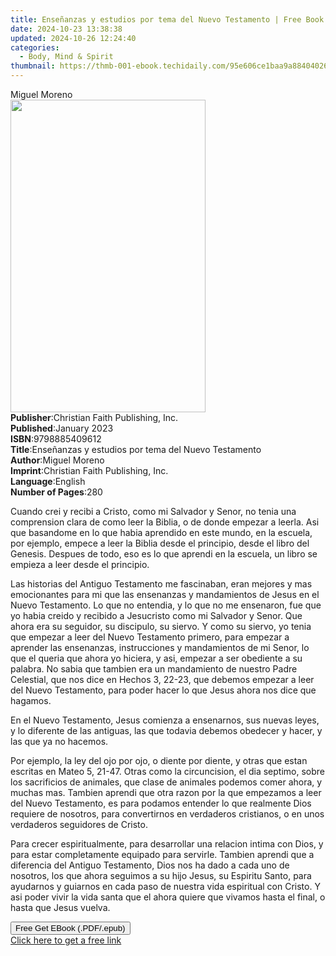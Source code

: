 ```yaml
---
title: Enseñanzas y estudios por tema del Nuevo Testamento | Free Book
date: 2024-10-23 13:38:38
updated: 2024-10-26 12:24:40
categories:
  - Body, Mind & Spirit
thumbnail: https://thmb-001-ebook.techidaily.com/95e606ce1baa9a88404026a167bb5e753fcdad9c08f3b55cf2dc216a9abea276.jpg
---
```

<main id="book-container">
  <div class="flex flex-col">
    <div class="book-brief flex-1 py-6 px-4 sm:p-6 md:py-10 md:px-8">
      <!-- brief-->
      <div class="book-brief-main">Miguel Moreno</div>
    </div>
    <div
      class="book-meta-info flex-1 grid gap-4 col-start-1 col-end-3 row-start-1 sm:mb-6 sm:grid-cols-4 lg:gap-6 lg:col-start-2 lg:row-end-6 lg:row-span-6 lg:mb-0"
    >
      <div
        class="book-meta-info-left place-content-center mt-4 p-4 text-sm leading-6 col-start-2 col-span-2 dark:text-slate-400"
      >
        <img
          class="w-full h-500 object-cover rounded-lg sm:h-255 sm:col-span-2 lg:col-span-full"
          src="https://img-001-ebook.techidaily.com/a3e6020b8f7f3c7eb7d137d73158b34f089a0ff9f2c5c22c325fd1ed83e9bf45.jpg"
          alt=""
          width="312"
          height="500"
        />
      </div>
      <div
        class="book-meta-info-right mt-2 col-start-1 row-start-2 col-span-3 self-center"
      >
        <!-- meta data  -->
        <div class="flex flex-col px-4 md:px-8">
          <div class="flex-1">
            <strong>Publisher</strong>:<span class="px-2"
              >Christian Faith Publishing, Inc.</span
            >
          </div>
          <div class="flex-1">
            <strong>Published</strong>:<span class="px-2">January 2023</span>
          </div>
          <div class="flex-1">
            <strong>ISBN</strong>:<span class="px-2">9798885409612</span>
          </div>
          <div class="flex-1">
            <strong>Title</strong>:<span class="px-2"
              >Enseñanzas y estudios por tema del Nuevo Testamento</span
            >
          </div>
          <div class="flex-1">
            <strong>Author</strong>:<span class="px-2">Miguel Moreno</span>
          </div>
          <div class="flex-1">
            <strong>Imprint</strong>:<span class="px-2"
              >Christian Faith Publishing, Inc.</span
            >
          </div>
          <div class="flex-1">
            <strong>Language</strong>:<span class="px-2">English</span>
          </div>
          <div class="flex-1">
            <strong>Number of Pages</strong>:<span class="px-2">280</span>
          </div>
        </div>
      </div>
    </div>
    <div class="book-description flex-1 py-6 px-4 sm:p-6 md:py-10 md:px-8">
      <div class="book-description-main">
        <div accordion-content="" id="description">
          <p>
            Cuando crei y recibi a Cristo, como mi Salvador y Senor, no tenia
            una comprension clara de como leer la Biblia, o de donde empezar a
            leerla. Asi que basandome en lo que habia aprendido en este mundo,
            en la escuela, por ejemplo, empece a leer la Biblia desde el
            principio, desde el libro del Genesis. Despues de todo, eso es lo
            que aprendi en la escuela, un libro se empieza a leer desde el
            principio.
          </p>
          <p></p>
          <p>
            Las historias del Antiguo Testamento me fascinaban, eran mejores y
            mas emocionantes para mi que las ensenanzas y mandamientos de Jesus
            en el Nuevo Testamento. Lo que no entendia, y lo que no me
            ensenaron, fue que yo habia creido y recibido a Jesucristo como mi
            Salvador y Senor. Que ahora era su seguidor, su discipulo, su
            siervo. Y como su siervo, yo tenia que empezar a leer del Nuevo
            Testamento primero, para empezar a aprender las ensenanzas,
            instrucciones y mandamientos de mi Senor, lo que el queria que ahora
            yo hiciera, y asi, empezar a ser obediente a su palabra. No sabia
            que tambien era un mandamiento de nuestro Padre Celestial, que nos
            dice en Hechos 3, 22-23, que debemos empezar a leer del Nuevo
            Testamento, para poder hacer lo que Jesus ahora nos dice que
            hagamos.
          </p>
          <p></p>
          <p>
            En el Nuevo Testamento, Jesus comienza a ensenarnos, sus nuevas
            leyes, y lo diferente de las antiguas, las que todavia debemos
            obedecer y hacer, y las que ya no hacemos.
          </p>
          <p></p>
          <p>
            Por ejemplo, la ley del ojo por ojo, o diente por diente, y otras
            que estan escritas en Mateo 5, 21-47. Otras como la circuncision, el
            dia septimo, sobre los sacrificios de animales, que clase de
            animales podemos comer ahora, y muchas mas. Tambien aprendi que otra
            razon por la que empezamos a leer del Nuevo Testamento, es para
            podamos entender lo que realmente Dios requiere de nosotros, para
            convertirnos en verdaderos cristianos, o en unos verdaderos
            seguidores de Cristo.
          </p>
          <p></p>
          <p>
            Para crecer espiritualmente, para desarrollar una relacion intima
            con Dios, y para estar completamente equipado para servirle. Tambien
            aprendi que a diferencia del Antiguo Testamento, Dios nos ha dado a
            cada uno de nosotros, los que ahora seguimos a su hijo Jesus, su
            Espiritu Santo, para ayudarnos y guiarnos en cada paso de nuestra
            vida espiritual con Cristo. Y asi poder vivir la vida santa que el
            ahora quiere que vivamos hasta el final, o hasta que Jesus vuelva.
          </p>
        </div>
        <div class="accordion-fader"></div>
      </div>
    </div>
    <div class="book-excerpts flex-1 py-6 px-4 sm:p-6 md:py-10 md:px-8"></div>
    <div
      class="book-about-author flex-1 py-6 px-4 sm:p-6 md:py-10 md:px-8"
    ></div>
    <div class="book-free-get flex-1 py-6 px-4 sm:p-6 md:py-10 md:px-8">
      <button
        id="btn-free-get"
        class="bg-blue-500 hover:bg-blue-700 text-white font-bold py-2 px-4 rounded"
      >
        Free Get EBook (.PDF/.epub)
      </button>
      <div id="countdown-display" class="px-2 text-lg mt-2"></div>
      <a
        id="free-link"
        class="hidden bg-blue-500 hover:bg-blue-700 text-white font-bold py-2 px-4 rounded"
        href="https://www.ebooks.com/en-us/book/210751398/ense-anzas-y-estudios-por-tema-del-nuevo-testamento/miguel-moreno/"
        target="_blank"
        >Click here to get a free link</a
      >
    </div>
    <script>
      let countdownTime = 0;
      let countdownInterval = null;
      document
        .getElementById('btn-free-get')
        .addEventListener('click', startCountdown);
      function startCountdown() {
        countdownTime = new Date().getTime() + 60000 * 3;
        countdownInterval = setInterval(updateCountdown, 1000);
        document.getElementById('btn-free-get').disabled = true;
        document
          .getElementById('btn-free-get')
          .classList.add('bg-gray-500', 'cursor-not-allowed');
      }
      function updateCountdown() {
        let currentTime = new Date().getTime();
        let timeLeft = countdownTime - currentTime;
        let secondsLeft = Math.floor(timeLeft / 1000);
        document.getElementById('countdown-display').innerHTML =
          `Remaining time: ${secondsLeft} seconds.`;
        if (secondsLeft <= 0) {
          clearInterval(countdownInterval);
          document.getElementById('btn-free-get').classList.add('hidden');
          document.getElementById('free-link').classList.remove('hidden');
          document.getElementById('countdown-display').innerHTML = '';
        }
      }
    </script>
  </div>
</main>
